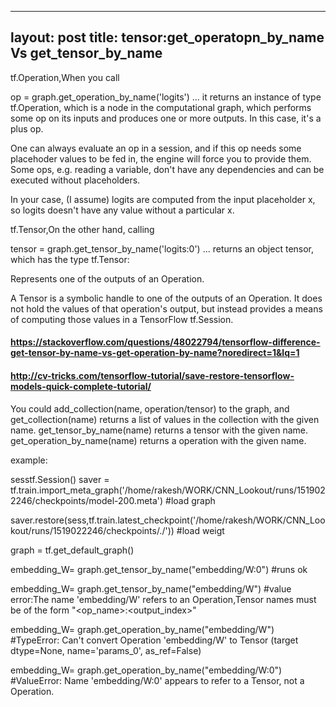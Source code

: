 
---
layout: post
title: tensor:get_operatopn_by_name Vs get_tensor_by_name
---


tf.Operation,When you call

op = graph.get_operation_by_name('logits')
... it returns an instance of type tf.Operation, which is a node in the computational graph, which performs some op on its inputs and produces one or more outputs. In this case, it's a plus op.

One can always evaluate an op in a session, and if this op needs some placehoder values to be fed in, the engine will force you to provide them. Some ops, e.g. reading a variable, don't have any dependencies and can be executed without placeholders.

In your case, (I assume) logits are computed from the input placeholder x, so logits doesn't have any value without a particular x.



tf.Tensor,On the other hand, calling

tensor = graph.get_tensor_by_name('logits:0')
... returns an object tensor, which has the type tf.Tensor:

Represents one of the outputs of an Operation.

A Tensor is a symbolic handle to one of the outputs of an Operation. It does not hold the values of that operation's output, but instead provides a means of computing those values in a TensorFlow tf.Session.


#### https://stackoverflow.com/questions/48022794/tensorflow-difference-get-tensor-by-name-vs-get-operation-by-name?noredirect=1&lq=1

#### http://cv-tricks.com/tensorflow-tutorial/save-restore-tensorflow-models-quick-complete-tutorial/

You could add_collection(name, operation/tensor) to the graph, and get_collection(name) returns a list of values in the collection with the given name.
get_tensor_by_name(name) returns a tensor with the given name.
get_operation_by_name(name) returns a operation with the given name.


example:

sesstf.Session()
saver = tf.train.import_meta_graph('/home/rakesh/WORK/CNN_Lookout/runs/1519022246/checkpoints/model-200.meta') #load graph

saver.restore(sess,tf.train.latest_checkpoint('/home/rakesh/WORK/CNN_Lookout/runs/1519022246/checkpoints/./')) #load weigt

graph = tf.get_default_graph()

embedding_W= graph.get_tensor_by_name("embedding/W:0") #runs ok

embedding_W= graph.get_tensor_by_name("embedding/W") #value error:The name 'embedding/W' refers to an Operation,Tensor names must be of the form "<op_name>:<output_index>"

embedding_W= graph.get_operation_by_name("embedding/W") #TypeError: Can't convert Operation 'embedding/W' to Tensor (target dtype=None, name='params_0', as_ref=False)

embedding_W= graph.get_operation_by_name("embedding/W:0") #ValueError: Name 'embedding/W:0' appears to refer to a Tensor, not a Operation.
